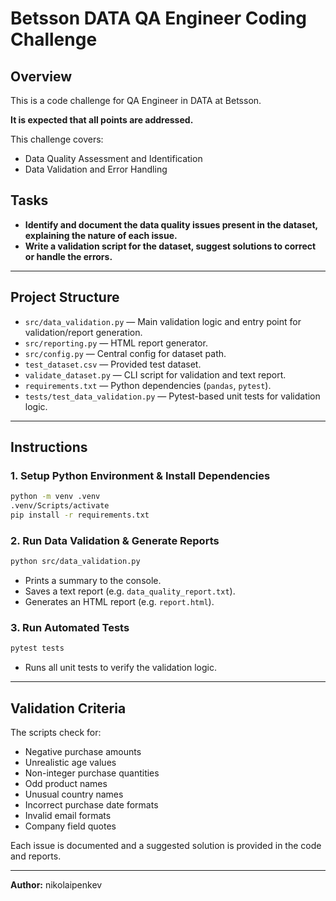 

# Betsson DATA QA Engineer Coding Challenge

## Overview

This is a code challenge for QA Engineer in DATA at Betsson.

**It is expected that all points are addressed.**

This challenge covers:
- Data Quality Assessment and Identification
- Data Validation and Error Handling

## Tasks

- **Identify and document the data quality issues present in the dataset, explaining the nature of each issue.**
- **Write a validation script for the dataset, suggest solutions to correct or handle the errors.**

---

## Project Structure

- `src/data_validation.py` — Main validation logic and entry point for validation/report generation.
- `src/reporting.py` — HTML report generator.
- `src/config.py` — Central config for dataset path.
- `test_dataset.csv` — Provided test dataset.
- `validate_dataset.py` — CLI script for validation and text report.
- `requirements.txt` — Python dependencies (`pandas`, `pytest`).
- `tests/test_data_validation.py` — Pytest-based unit tests for validation logic.

---

## Instructions

### 1. Setup Python Environment & Install Dependencies

```bash
python -m venv .venv
.venv/Scripts/activate
pip install -r requirements.txt
```

### 2. Run Data Validation & Generate Reports

```bash
python src/data_validation.py
```
- Prints a summary to the console.
- Saves a text report (e.g. `data_quality_report.txt`).
- Generates an HTML report (e.g. `report.html`).

### 3. Run Automated Tests

```bash
pytest tests
```
- Runs all unit tests to verify the validation logic.

---

## Validation Criteria

The scripts check for:
- Negative purchase amounts
- Unrealistic age values
- Non-integer purchase quantities
- Odd product names
- Unusual country names
- Incorrect purchase date formats
- Invalid email formats
- Company field quotes

Each issue is documented and a suggested solution is provided in the code and reports.

---
**Author:** nikolaipenkev

